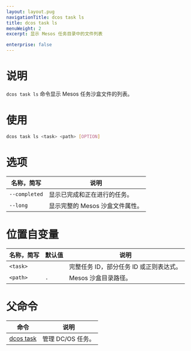 ```yaml
---
layout: layout.pug
navigationTitle: dcos task ls
title: dcos task ls
menuWeight: 2
excerpt: 显示 Mesos 任务目录中的文件列表

enterprise: false
---
```


# 说明
`dcos task ls` 命令显示 Mesos 任务沙盒文件的列表。

# 使用

```bash
dcos task ls <task> <path> [OPTION]
```

# 选项

| 名称，简写 | 说明 |
|---------|-------------|
| `--completed` | 显示已完成和正在进行的任务。|
| `--long` | 显示完整的 Mesos 沙盒文件属性。|

# 位置自变量

| 名称，简写 | 默认值 | 说明 |
|---------|-------------|-------------|
| `<task>` | | 完整任务 ID，部分任务 ID 或正则表达式。|
| `<path>`   |     `.` | Mesos 沙盒目录路径。 |

# 父命令

| 命令 | 说明 |
|---------|-------------|
| [dcos task](/cn/1.11/cli/command-reference/dcos-task/) | 管理 DC/OS 任务。| 
